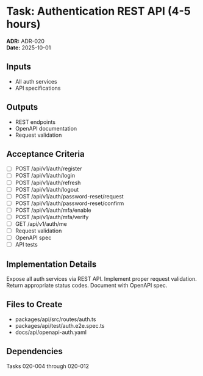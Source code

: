 # Task: Authentication REST API (4-5 hours)
**ADR:** ADR-020  
**Date:** 2025-10-01

## Inputs
- All auth services
- API specifications

## Outputs
- REST endpoints
- OpenAPI documentation
- Request validation

## Acceptance Criteria
- [ ] POST /api/v1/auth/register
- [ ] POST /api/v1/auth/login
- [ ] POST /api/v1/auth/refresh
- [ ] POST /api/v1/auth/logout
- [ ] POST /api/v1/auth/password-reset/request
- [ ] POST /api/v1/auth/password-reset/confirm
- [ ] POST /api/v1/auth/mfa/enable
- [ ] POST /api/v1/auth/mfa/verify
- [ ] GET /api/v1/auth/me
- [ ] Request validation
- [ ] OpenAPI spec
- [ ] API tests

## Implementation Details
Expose all auth services via REST API. Implement proper request validation. Return appropriate status codes. Document with OpenAPI spec.

## Files to Create
- packages/api/src/routes/auth.ts
- packages/api/test/auth.e2e.spec.ts
- docs/api/openapi-auth.yaml

## Dependencies
Tasks 020-004 through 020-012